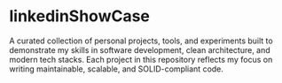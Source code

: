 # linkedinShowCase
A curated collection of personal projects, tools, and experiments built to demonstrate my skills in software development, clean architecture, and modern tech stacks. Each project in this repository reflects my focus on writing maintainable, scalable, and SOLID-compliant code.
